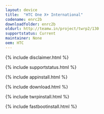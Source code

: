 ```yaml
---
layout: device
title:  "HTC One X+ International"
codename: enrc2b
downloadfolder: enrc2b
oldurl: http://teamw.in/project/twrp2/130
supportstatus: Current
maintainer: None
oem: HTC
---
```


{% include disclaimer.html %}

{% include supportstatus.html %}

{% include appinstall.html %}

{% include download.html %}

{% include twrpinstall.html %}

{% include fastbootinstall.html %}
